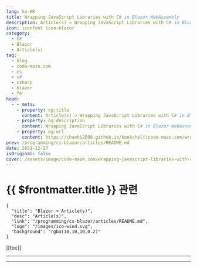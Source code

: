 ```yaml
---
lang: ko-KR
title: Wrapping JavaScript Libraries with C# in Blazor WebAssembly
description: Article(s) > Wrapping JavaScript Libraries with C# in Blazor WebAssembly
icon: iconfont icon-blazor
category: 
  - C#
  - Blazor
  - Article(s)
tag: 
  - blog
  - code-maze.com
  - cs
  - c#
  - csharp
  - blazor
  - fe
head:  
  - - meta:
    - property: og:title
      content: Article(s) > Wrapping JavaScript Libraries with C# in Blazor WebAssembly
    - property: og:description
      content: Wrapping JavaScript Libraries with C# in Blazor WebAssembly
    - property: og:url
      content: https://chanhi2000.github.io/bookshelf/code-maze.com/wrapping-javascript-libraries-with-csharp-in-blazor-webassembly.html
prev: /programming/cs-blazor/articles/README.md
date: 2021-12-27
isOriginal: false
cover: /assets/image/code-maze.com/wrapping-javascript-libraries-with-csharp-in-blazor-webassembly/banner.png
---
```


# {{ $frontmatter.title }} 관련

```component VPCard
{
  "title": "Blazor > Article(s)",
  "desc": "Article(s)",
  "link": "/programming/cs-blazor/articles/README.md",
  "logo": "/images/ico-wind.svg",
  "background": "rgba(10,10,10,0.2)"
}
```

[[toc]]

---

<SiteInfo
  name="Wrapping JavaScript Libraries with C# in Blazor WebAssembly"
  desc="In this article, we are going to learn about Wrapping JavaScript Libraries with C#. We'll show you how to do that by wrapping the Toastr lib."
  url="https://code-maze.com/wrapping-javascript-libraries-with-csharp-in-blazor-webassembly/"
  logo="/assets/image/code-maze.com/favicon.png"
  preview="/assets/image/code-maze.com/wrapping-javascript-libraries-with-csharp-in-blazor-webassembly/banner.png"/>

<!-- TODO: 작성 -->

---

<TagLinks />